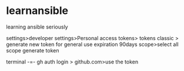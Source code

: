 # learnansible
learning ansible seriously

settings>developer settings>Personal access tokens> tokens classic > generate new token for general use
expiration 90days
scope>select all scope
generate token

terminal
-=-
gh auth login > github.com>use the token
